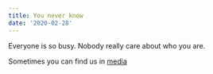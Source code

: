 ```yaml
---
title: You never know
date: '2020-02-28'
---
```


Everyone is so busy. Nobody really care about who you are.

Sometimes you can find us in [media](/in-media/)
